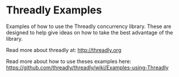 Threadly Examples
=================

Examples of how to use the Threadly concurrency library.  These are designed to help give ideas on how to take the best advantage of the library.

Read more about threadly at: http://threadly.org

Read more about how to use theses examples here: https://github.com/threadly/threadly/wiki/Examples-using-Threadly
